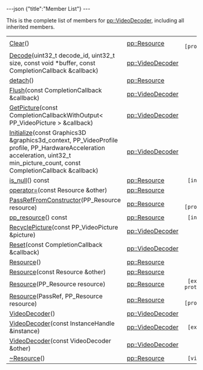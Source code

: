 ---json {"title":"Member List"} ---

This is the complete list of members for <a href="/docs/native-client/pepper_beta/cpp/classpp_1_1_video_decoder/" class="el">pp::VideoDecoder</a>, including all inherited members.

<table><tbody><tr class="odd"><td><a href="/docs/native-client/pepper_beta/cpp/classpp_1_1_resource#ad4016f37d3022863ca0188acb26ac9c4" class="el">Clear</a>()</td><td><a href="/docs/native-client/pepper_beta/cpp/classpp_1_1_resource/" class="el">pp::Resource</a></td><td><code> [protected]</code></td></tr><tr class="even"><td><a href="/docs/native-client/pepper_beta/cpp/classpp_1_1_video_decoder#a2f1a48cf6d2f1854b20e6a747c9b03e3" class="el">Decode</a>(uint32_t decode_id, uint32_t size, const void *buffer, const CompletionCallback &amp;callback)</td><td><a href="/docs/native-client/pepper_beta/cpp/classpp_1_1_video_decoder/" class="el">pp::VideoDecoder</a></td><td></td></tr><tr class="odd"><td><a href="/docs/native-client/pepper_beta/cpp/classpp_1_1_resource#a81b9246381bdddacca3ac25f6ded2bfd" class="el">detach</a>()</td><td><a href="/docs/native-client/pepper_beta/cpp/classpp_1_1_resource/" class="el">pp::Resource</a></td><td></td></tr><tr class="even"><td><a href="/docs/native-client/pepper_beta/cpp/classpp_1_1_video_decoder#adb59ebce58f83b1c27e9c427596fb366" class="el">Flush</a>(const CompletionCallback &amp;callback)</td><td><a href="/docs/native-client/pepper_beta/cpp/classpp_1_1_video_decoder/" class="el">pp::VideoDecoder</a></td><td></td></tr><tr class="odd"><td><a href="/docs/native-client/pepper_beta/cpp/classpp_1_1_video_decoder#aec1a1bc95b8d3eea64b942af48dff02a" class="el">GetPicture</a>(const CompletionCallbackWithOutput&lt; PP_VideoPicture &gt; &amp;callback)</td><td><a href="/docs/native-client/pepper_beta/cpp/classpp_1_1_video_decoder/" class="el">pp::VideoDecoder</a></td><td></td></tr><tr class="even"><td><a href="/docs/native-client/pepper_beta/cpp/classpp_1_1_video_decoder#a284c6a99f5c3ea83465f7eab81ca4ba8" class="el">Initialize</a>(const Graphics3D &amp;graphics3d_context, PP_VideoProfile profile, PP_HardwareAcceleration acceleration, uint32_t min_picture_count, const CompletionCallback &amp;callback)</td><td><a href="/docs/native-client/pepper_beta/cpp/classpp_1_1_video_decoder/" class="el">pp::VideoDecoder</a></td><td></td></tr><tr class="odd"><td><a href="/docs/native-client/pepper_beta/cpp/classpp_1_1_resource#a859068e34cdc2dc0b78754c255323aa9" class="el">is_null</a>() const</td><td><a href="/docs/native-client/pepper_beta/cpp/classpp_1_1_resource/" class="el">pp::Resource</a></td><td><code> [inline]</code></td></tr><tr class="even"><td><a href="/docs/native-client/pepper_beta/cpp/classpp_1_1_resource#aaf808a98bdaa7998d82e19514aa87423" class="el">operator=</a>(const Resource &amp;other)</td><td><a href="/docs/native-client/pepper_beta/cpp/classpp_1_1_resource/" class="el">pp::Resource</a></td><td></td></tr><tr class="odd"><td><a href="/docs/native-client/pepper_beta/cpp/classpp_1_1_resource#a3eda014529127a818df8d5bb5ec2fdf0" class="el">PassRefFromConstructor</a>(PP_Resource resource)</td><td><a href="/docs/native-client/pepper_beta/cpp/classpp_1_1_resource/" class="el">pp::Resource</a></td><td><code> [protected]</code></td></tr><tr class="even"><td><a href="/docs/native-client/pepper_beta/cpp/classpp_1_1_resource#a46a6123de0b007ad3fcb6f666534ccb4" class="el">pp_resource</a>() const</td><td><a href="/docs/native-client/pepper_beta/cpp/classpp_1_1_resource/" class="el">pp::Resource</a></td><td><code> [inline]</code></td></tr><tr class="odd"><td><a href="/docs/native-client/pepper_beta/cpp/classpp_1_1_video_decoder#a7b9c4917ebd205572a0fe69a34f1bfd9" class="el">RecyclePicture</a>(const PP_VideoPicture &amp;picture)</td><td><a href="/docs/native-client/pepper_beta/cpp/classpp_1_1_video_decoder/" class="el">pp::VideoDecoder</a></td><td></td></tr><tr class="even"><td><a href="/docs/native-client/pepper_beta/cpp/classpp_1_1_video_decoder#aa05481906b07e929c9567bc22a48917a" class="el">Reset</a>(const CompletionCallback &amp;callback)</td><td><a href="/docs/native-client/pepper_beta/cpp/classpp_1_1_video_decoder/" class="el">pp::VideoDecoder</a></td><td></td></tr><tr class="odd"><td><a href="/docs/native-client/pepper_beta/cpp/classpp_1_1_resource#a56679e93a58101c8dce5dc510811a094" class="el">Resource</a>()</td><td><a href="/docs/native-client/pepper_beta/cpp/classpp_1_1_resource/" class="el">pp::Resource</a></td><td></td></tr><tr class="even"><td><a href="/docs/native-client/pepper_beta/cpp/classpp_1_1_resource#ab0f664099ca06367180f220ea7e0b831" class="el">Resource</a>(const Resource &amp;other)</td><td><a href="/docs/native-client/pepper_beta/cpp/classpp_1_1_resource/" class="el">pp::Resource</a></td><td></td></tr><tr class="odd"><td><a href="/docs/native-client/pepper_beta/cpp/classpp_1_1_resource#a555de93fdf4793f7db1183bf71d20580" class="el">Resource</a>(PP_Resource resource)</td><td><a href="/docs/native-client/pepper_beta/cpp/classpp_1_1_resource/" class="el">pp::Resource</a></td><td><code> [explicit, protected]</code></td></tr><tr class="even"><td><a href="/docs/native-client/pepper_beta/cpp/classpp_1_1_resource#a907d3d6b7e292587c8cb9ff30d0a418d" class="el">Resource</a>(PassRef, PP_Resource resource)</td><td><a href="/docs/native-client/pepper_beta/cpp/classpp_1_1_resource/" class="el">pp::Resource</a></td><td><code> [protected]</code></td></tr><tr class="odd"><td><a href="/docs/native-client/pepper_beta/cpp/classpp_1_1_video_decoder#afc9613c960f58ff4c97804da4645cd64" class="el">VideoDecoder</a>()</td><td><a href="/docs/native-client/pepper_beta/cpp/classpp_1_1_video_decoder/" class="el">pp::VideoDecoder</a></td><td></td></tr><tr class="even"><td><a href="/docs/native-client/pepper_beta/cpp/classpp_1_1_video_decoder#a5c7b1010b42e179cf51e55266eb1491a" class="el">VideoDecoder</a>(const InstanceHandle &amp;instance)</td><td><a href="/docs/native-client/pepper_beta/cpp/classpp_1_1_video_decoder/" class="el">pp::VideoDecoder</a></td><td><code> [explicit]</code></td></tr><tr class="odd"><td><a href="/docs/native-client/pepper_beta/cpp/classpp_1_1_video_decoder#a0eec2949dd73ef6d52b6782cee3b427d" class="el">VideoDecoder</a>(const VideoDecoder &amp;other)</td><td><a href="/docs/native-client/pepper_beta/cpp/classpp_1_1_video_decoder/" class="el">pp::VideoDecoder</a></td><td></td></tr><tr class="even"><td><a href="/docs/native-client/pepper_beta/cpp/classpp_1_1_resource#a081165265e2bd8217eaa2be2aeeb3aa3" class="el">~Resource</a>()</td><td><a href="/docs/native-client/pepper_beta/cpp/classpp_1_1_resource/" class="el">pp::Resource</a></td><td><code> [virtual]</code></td></tr></tbody></table>
